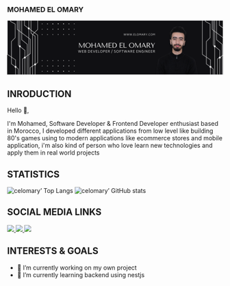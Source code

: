### MOHAMED EL OMARY

![hero picture](assets/github_banner.png)
## INRODUCTION
 <p>Hello 👋,</p>
 <p>I'm Mohamed, Software Developer & Frontend Developer enthusiast based in Morocco, I developed different applications from low level like building 80's games using to modern applications like ecommerce stores and mobile application, i'm also kind of person who love learn new technologies and apply them in real world projects</p>
 
 
## STATISTICS
![celomary’ Top Langs](https://github-readme-stats.vercel.app/api/top-langs/?username=celomary&theme=dark)
![celomary’ GitHub stats](https://github-readme-stats.vercel.app/api?username=celomary&theme=dark&show_icons=true&count_private=true)

## SOCIAL MEDIA LINKS
<span align="left">
  <a href="https://www.linkedin.com/in/mohamed-elomary-638386119/">
    <img src="https://img.shields.io/badge/LinkedIn-0077B5?style=for-the-badge&logo=linkedin&logoColor=white" />
  </a>
  <a href="mailto:pro@elomary.com">
    <img src="https://img.shields.io/badge/MAIL-000?style=for-the-badge&logo=Mail.Ru&logoColor=white" />
  </a>
  <a href="https://www.instagram.com/coderzilla/">
    <img src="https://img.shields.io/badge/Instagram-E4405F?style=for-the-badge&logo=instagram&logoColor=white" />
  </a>
</span>

## INTERESTS & GOALS
- 🔭 I’m currently working on my own project
- 🌱 I’m currently learning backend using nestjs
